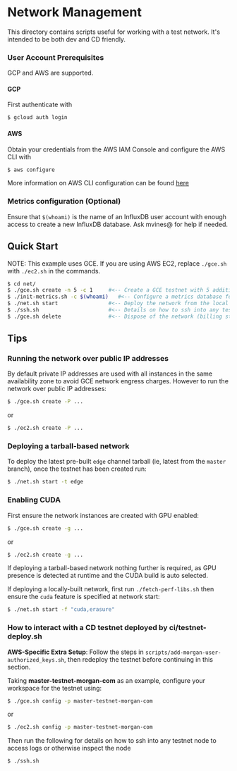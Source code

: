 
# Network Management
This directory contains scripts useful for working with a test network.  It's
intended to be both dev and CD friendly.

### User Account Prerequisites

GCP and AWS are supported.

#### GCP
First authenticate with
```bash
$ gcloud auth login
```

#### AWS
Obtain your credentials from the AWS IAM Console and configure the AWS CLI with
```bash
$ aws configure
```
More information on AWS CLI configuration can be found [here](https://docs.aws.amazon.com/cli/latest/userguide/cli-chap-getting-started.html#cli-quick-configuration)

### Metrics configuration (Optional)
Ensure that `$(whoami)` is the name of an InfluxDB user account with enough
access to create a new InfluxDB database.  Ask mvines@ for help if needed.

## Quick Start

NOTE: This example uses GCE.  If you are using AWS EC2, replace `./gce.sh` with
`./ec2.sh` in the commands.

```bash
$ cd net/
$ ./gce.sh create -n 5 -c 1     #<-- Create a GCE testnet with 5 additional nodes (beyond the bootstrap node) and 1 client (billing starts here)
$ ./init-metrics.sh -c $(whoami)   #<-- Configure a metrics database for the testnet
$ ./net.sh start                #<-- Deploy the network from the local workspace and start all clients with bench-tps
$ ./ssh.sh                      #<-- Details on how to ssh into any testnet node to access logs/etc
$ ./gce.sh delete               #<-- Dispose of the network (billing stops here)
```

## Tips

### Running the network over public IP addresses
By default private IP addresses are used with all instances in the same
availability zone to avoid GCE network engress charges.  However to run the
network over public IP addresses:
```bash
$ ./gce.sh create -P ...
```
or
```bash
$ ./ec2.sh create -P ...
```

### Deploying a tarball-based network
To deploy the latest pre-built `edge` channel tarball (ie, latest from the `master`
branch), once the testnet has been created run:

```bash
$ ./net.sh start -t edge
```

### Enabling CUDA
First ensure the network instances are created with GPU enabled:
```bash
$ ./gce.sh create -g ...
```
or
```bash
$ ./ec2.sh create -g ...
```

If deploying a tarball-based network nothing further is required, as GPU presence
is detected at runtime and the CUDA build is auto selected.

If deploying a locally-built network, first run `./fetch-perf-libs.sh` then
ensure the `cuda` feature is specified at network start:
```bash
$ ./net.sh start -f "cuda,erasure"
```

### How to interact with a CD testnet deployed by ci/testnet-deploy.sh

**AWS-Specific Extra Setup**: Follow the steps in `scripts/add-morgan-user-authorized_keys.sh`,
then redeploy the testnet before continuing in this section.

Taking **master-testnet-morgan-com** as an example, configure your workspace for
the testnet using:
```bash
$ ./gce.sh config -p master-testnet-morgan-com
```
or
```bash
$ ./ec2.sh config -p master-testnet-morgan-com
```

Then run the following for details on how to ssh into any testnet node to access logs or otherwise inspect the node
```bash
$ ./ssh.sh
```
